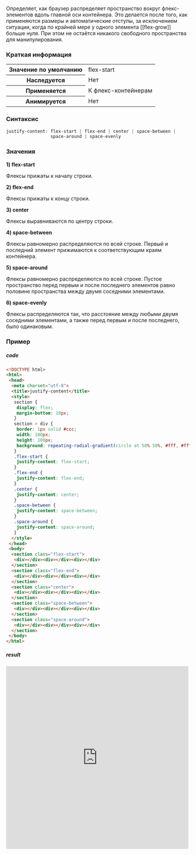 Определяет, как браузер распределяет пространство вокруг флекс-элементов вдоль главной оси контейнера. Это делается после того, как применяются размеры и автоматические отступы, за исключением ситуации, когда по крайней мере у одного элемента [[flex-grow]] больше нуля. При этом не остаётся никакого свободного пространства для манипулирования.

### Краткая информация
<table>
	<tbody>
		<tr>
			<th>Значение по умолчанию</th>
			<td>flex-start</td>
		</tr>
		<tr>
			<th>Наследуется</th>
			<td>Нет</td>
		</tr>
		<tr>
			<th>Применяется</th>
			<td>К флекс-контейнерам</td>
		</tr>
		<tr>
			<th>Анимируется</th>
			<td>Нет</td>
		</tr>
	</tbody>
</table>

### Синтаксис
```css
justify-content: flex-start | flex-end | center | space-between | 
                 space-around | space-evenly
```

### Значения
__1) flex-start__

Флексы прижаты к началу строки.

__2) flex-end__

Флексы прижаты к концу строки.

__3) center__

Флексы выравниваются по центру строки.

__4) space-between__

Флексы равномерно распределяются по всей строке. Первый и последний элемент прижимаются к соответствующим краям контейнера.

__5) space-around__

Флексы равномерно распределяются по всей строке. Пустое пространство перед первым и после последнего элементов равно половине пространства между двумя соседними элементами.

__6) space-evenly__

Флексы распределяются так, что расстояние между любыми двумя соседними элементами, а также перед первым и после последнего, было одинаковым.

### Пример
##### code
```html
<!DOCTYPE html>
<html>
 <head>
  <meta charset="utf-8">
  <title>justify-content</title>
  <style>
   section {
    display: flex;
    margin-bottom: 10px;
   }
   section > div { 
    border: 1px solid #ccc;
    width: 100px;
    height: 100px;
    background: repeating-radial-gradient(circle at 50% 50%, #fff, #fff 25px, #f96 25px, #f96 50px);
   }
   .flex-start {
    justify-content: flex-start;
   }
   .flex-end {
    justify-content: flex-end;
   }
   .center {
    justify-content: center;
   }
   .space-between {
    justify-content: space-between;
   }
   .space-around {
    justify-content: space-around;
   }
  </style>
 </head>
 <body>
  <section class="flex-start">
   <div></div><div></div><div></div>
  </section>
  <section class="flex-end">
   <div></div><div></div><div></div>
  </section>
  <section class="center">
   <div></div><div></div><div></div>
  </section>
  <section class="space-between">
   <div></div><div></div><div></div>
  </section>
  <section class="space-around">
   <div></div><div></div><div></div>
  </section>
 </body>
</html>
```

##### result
<iframe src="http://localhost:50000/justify-content.html" style="background: white; border: none; width: 500px; height: 500px;"/></iframe>


